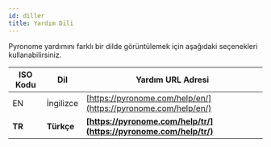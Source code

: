 ```yaml
---
id: diller
title: Yardım Dili
---
```


Pyronome yardımını farklı bir dilde görüntülemek için aşağıdaki seçenekleri kullanabilirsiniz.

| ISO Kodu | Dil | Yardım URL Adresi
| ------ | ------ | ------ |
| EN | İngilizce | [https://pyronome.com/help/en/](https://pyronome.com/help/en/) |
| **TR** | **Türkçe** | **[https://pyronome.com/help/tr/](https://pyronome.com/help/tr/)** |